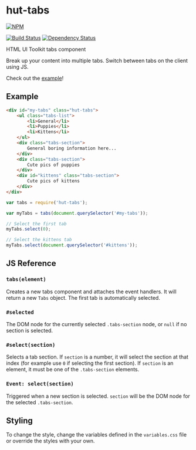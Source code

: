 # hut-tabs

[![NPM](https://nodei.co/npm/hut-tabs.png?compact=true)](https://nodei.co/npm/hut-tabs/)

[![Build Status](https://drone.io/github.com/conradz/hut-tabs/status.png)](https://drone.io/github.com/conradz/hut-tabs/latest)
[![Dependency Status](https://gemnasium.com/conradz/hut-tabs.png)](https://gemnasium.com/conradz/hut-tabs)

HTML UI Toolkit tabs component

Break up your content into multiple tabs. Switch between tabs on the client
using JS.

Check out the [example](http://conradz.github.io/hut-tabs/)!

## Example

```html
<div id="my-tabs" class="hut-tabs">
    <ul class="tabs-list">
        <li>General</li>
        <li>Puppies</li>
        <li>Kittens</li>
    </ul>
    <div class="tabs-section">
        General boring information here...
    </div>
    <div class="tabs-section">
        Cute pics of puppies
    </div>
    <div id="kittens" class="tabs-section">
        Cute pics of kittens
    </div>
</div>
```

```js
var tabs = require('hut-tabs');

var myTabs = tabs(document.querySelector('#my-tabs'));

// Select the first tab
myTabs.select(0);

// Select the kittens tab
myTabs.select(document.querySelector('#kittens'));
```

## JS Reference

### `tabs(element)`

Creates a new tabs component and attaches the event handlers. It will return a
new `Tabs` object. The first tab is automatically selected.

### `#selected`

The DOM node for the currently selected `.tabs-section` node, or `null` if no
section is selected.

### `#select(section)`

Selects a tab section. If `section` is a number, it will select the section at
that index (for example use `0` if selecting the first section). If `section` is
an element, it must be one of the `.tabs-section` elements.

### `Event: select(section)`

Triggered when a new section is selected. `section` will be the DOM node for the
selected `.tabs-section`.

## Styling

To change the style, change the variables defined in the `variables.css` file or
override the styles with your own.
